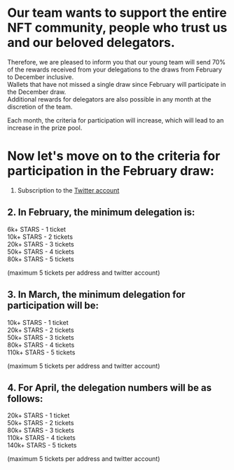 # Our team wants to support the entire NFT community, people who trust us and our beloved delegators.

Therefore, we are pleased to inform you that our young team will send 70% of the rewards received from your delegations to the draws from February to December inclusive.  
Wallets that have not missed a single draw since February will participate in the December draw.  
Additional rewards for delegators are also possible in any month at the discretion of the team.  

Each month, the criteria for participation will increase, which will lead to an increase in the prize pool.

# Now let's move on to the criteria for participation in the February draw:

1. Subscription to the [Twitter account](https://x.com/lifeandcrypto_)

## 2. In February, the minimum delegation is:

6k+ STARS - 1 ticket  
10k+ STARS - 2 tickets  
20k+ STARS - 3 tickets  
50k+ STARS - 4 tickets  
80k+ STARS - 5 tickets  

(maximum 5 tickets per address and twitter account)

## 3. In March, the minimum delegation for participation will be:

10k+ STARS - 1 ticket  
20k+ STARS - 2 tickets  
50k+ STARS - 3 tickets  
80k+ STARS - 4 tickets  
110k+ STARS - 5 tickets  

(maximum 5 tickets per address and twitter account)

## 4. For April, the delegation numbers will be as follows:

20k+ STARS - 1 ticket  
50k+ STARS - 2 tickets  
80k+ STARS - 3 tickets  
110k+ STARS - 4 tickets  
140k+ STARS - 5 tickets  

(maximum 5 tickets per address and twitter account)
